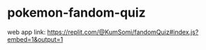 # pokemon-fandom-quiz

web app link: https://replit.com/@KumSomi/fandomQuiz#index.js?embed=1&output=1
